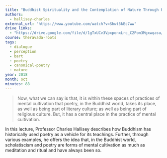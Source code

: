 ```yaml
---
title: "Buddhist Spirituality and the Contemplation of Nature Through Poetry"
authors:
  - hallisey-charles
external_url: "https://www.youtube.com/watch?v=Shwt5kEc7ww"
drive_links:
  - "https://drive.google.com/file/d/1gTxUCv3VpxponxLrc_C2Pom3Mgxwqasu/view?usp=drive_link"
course: theravada-roots
tags:
  - dialogue
  - perception
  - bart
  - poetry 
  - canonical-poetry
  - nature
year: 2018
month: oct
minutes: 88
---
```


> Now, what we can say is that, it is within these spaces of practices of mental cultivation that poetry, in the Buddhist world, takes its place, as well as being part of literary culture; as well as being part of religious culture. But, it has a central place in the practice of mental cultivation. 

In this lecture, Professor Charles Hallisey describes how Buddhism has historically used poetry as a vehicle for its teachings. Further, through various examples, he offers the idea that, in the Buddhist world, scholatiscism and poetry are forms of mental cultivation as much as meditation and ritual and have always been so. 

